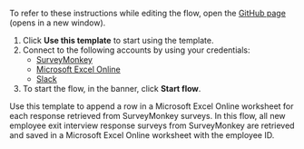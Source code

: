 To refer to these instructions while editing the flow, open the [GitHub page](https://github.com/ot4i/app-connect-templates/tree/main/resources/markdown/Append%20a%20row%20in%20Microsoft%20Excel%20Online%20for%20each%20new%20response%20retrieved%20from%20SurveyMonkey%20surveys_instructions.md) (opens in a new window).

1. Click **Use this template** to start using the template.
2. Connect to the following accounts by using your credentials:
   - [SurveyMonkey](https://ibm.biz/acsurveymk)
   - [Microsoft Excel Online](https://ibm.biz/acmsexcel) 
   - [Slack](https:ibm.biz/acslack)
3. To start the flow, in the banner, click **Start flow**.

Use this template to append a row in a Microsoft Excel Online worksheet for each response retrieved from SurveyMonkey surveys. In this flow, all new employee exit interview response surveys from SurveyMonkey are retrieved and saved in a Microsoft Excel Online worksheet with the employee ID.


